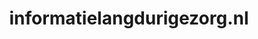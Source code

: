 ---
layout: post
title:  "informatielangdurigezorg.nl"
internal_url:  "/dutchgov/informatielangdurigezorg.nl.html"
categories: dutchgov
---